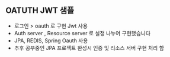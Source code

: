 ## OATUTH JWT 샘플
- 로그인 > oauth 로 구현 Jwt 사용
- Auth server , Resource server 로 설정 나누어 구현했습니다
- JPA, REDIS, Spring Oauth 사용
- 추후 공부중인 JPA 프로젝트 완성시 인증 및 리소스 서버 구현 처리 함
